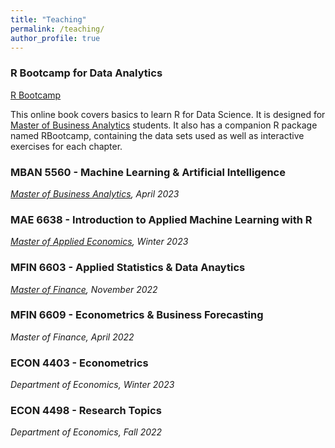 ```yaml
---
title: "Teaching"
permalink: /teaching/
author_profile: true
---
```


### R Bootcamp for Data Analytics

[R Bootcamp](https://yaydede.github.io/Bootcamp_book/)

This online book covers basics to learn R for Data Science. It is designed for [Master of Business Analytics](https://www.smu.ca/mban/index.html) students.
It also has a companion R package named RBootcamp, containing the data sets used as well as interactive exercises for each chapter.

### MBAN 5560 - Machine Learning & Artificial Intelligence 
*[Master of Business Analytics](https://www.smu.ca/mban/index.html), April 2023*
  
### MAE 6638 - Introduction to Applied Machine Learning with R
*[Master of Applied Economics](https://www.smu.ca/academics/sobey/masters-in-applied-economics.html), Winter 2023*

### MFIN 6603 - Applied Statistics & Data Anaytics
*[Master of Finance](https://www.smu.ca/academics/sobey/master-of-finance.html), November 2022*

### MFIN 6609 - Econometrics & Business Forecasting
*Master of Finance, April 2022*

### ECON 4403 - Econometrics
*Department of Economics, Winter 2023*

### ECON 4498 - Research Topics
*Department of Economics, Fall 2022*
